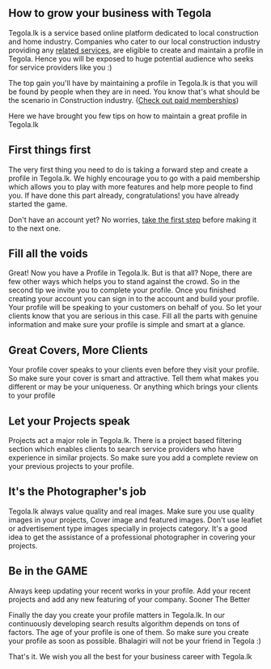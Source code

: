 ## How to grow your business with Tegola

Tegola.lk is a service based online platform dedicated to local construction and home industry. Companies who cater to our local construction industry providing any [related services](https://tegola.lk/how-to-create#company), are eligible to create and maintain a profile in Tegola. Hence you will be exposed to huge potential audience who seeks for service providers like you :)

The top gain you'll have by maintaining a profile in Tegola.lk is that you will be found by people when they are in need. You know that's what should be the scenario in Construction industry. ([Check out paid memberships](https://tegola.lk/paid-membership))

Here we have brought you few tips on how to maintain a great profile in Tegola.lk

## First things first

The very first thing you need to do is taking a forward step and create a profile in Tegola.lk. We highly encourage you to go with a paid membership which allows you to play with more features and help more people to find you. If have done this part already, congratulations! you have already started the game.

Don't have an account yet? No worries, [take the first step](https://tegola.lk/how-to-create) before making it to the next one.

## Fill all the voids

Great! Now you have a Profile in Tegola.lk. But is that all? Nope, there are few other ways which helps you to stand against the crowd. So in the second tip we invite you to complete your profile. Once you finished creating your account you can sign in to the account and build your profile. Your profile will be speaking to your customers on behalf of you. So let your clients know that you are serious in this case. Fill all the parts with genuine information and make sure your profile is simple and smart at a glance.

## Great Covers, More Clients

Your profile cover speaks to your clients even before they visit your profile. So make sure your cover is smart and attractive. Tell them what makes you different or may be your uniqueness. Or anything which brings your clients to your profile

## Let your Projects speak

Projects act a major role in Tegola.lk. There is a project based filtering section which enables clients to search service providers who have experience in similar projects. So make sure you add a complete review on your previous projects to your profile.

## It's the Photographer's job

Tegola.lk always value quality and real images. Make sure you use quality images in your projects, Cover image and featured images. Don't use leaflet or advertisement type images specially in projects category. It's a good idea to get the assistance of a professional photographer in covering your projects.

## Be in the GAME

Always keep updating your recent works in your profile. Add your recent projects and add any new featuring of your company.
Sooner The Better

Finally the day you create your profile matters in Tegola.lk. In our continuously developing search results algorithm depends on tons of factors. The age of your profile is one of them. So make sure you create your profile as soon as possible. Bhalagiri will not be your friend in Tegola :)

That's it. We wish you all the best for your business career with Tegola.lk